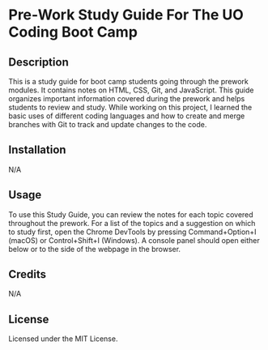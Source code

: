 # Pre-Work Study Guide For The UO Coding Boot Camp

## Description

This is a study guide for boot camp students going through the prework modules. It contains notes on HTML, CSS, Git, and JavaScript. This guide organizes important information covered during the prework and helps students to review and study. While working on this project, I learned the basic uses of different coding languages and how to create and merge branches with Git to track and update changes to the code.

## Installation

N/A

## Usage

To use this Study Guide, you can review the notes for each topic covered throughout the prework. For a list of the topics and a suggestion on which to study first, open the Chrome DevTools by pressing Command+Option+I (macOS) or Control+Shift+I (Windows). A console panel should open either below or to the side of the webpage in the browser.

## Credits

N/A

## License

Licensed under the MIT License.
